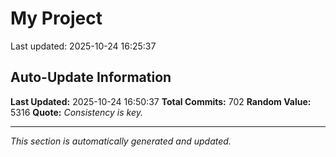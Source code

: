 # My Project


Last updated: 2025-10-24 16:25:37





































































































































































































































































































































































































































































































































































































































































































































































































































































































































































































































































































































## Auto-Update Information

**Last Updated:** 2025-10-24 16:50:37
**Total Commits:** 702
**Random Value:** 5316
**Quote:** _Consistency is key._

---
_This section is automatically generated and updated._